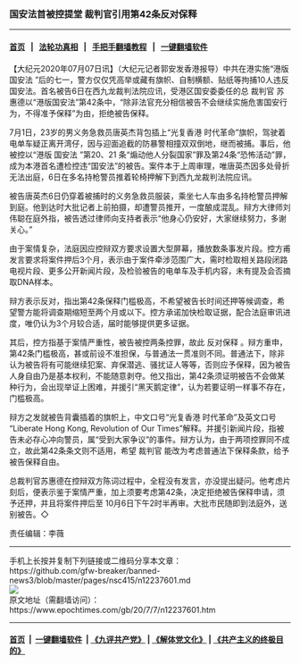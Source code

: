 ### 国安法首被控提堂 裁判官引用第42条反对保释
------------------------

#### [首页](https://github.com/gfw-breaker/banned-news3/blob/master/README.md) &nbsp;&nbsp;|&nbsp;&nbsp; [法轮功真相](https://github.com/begood0513/basic/blob/master/README.md)  &nbsp;&nbsp;|&nbsp;&nbsp; [手把手翻墙教程](https://github.com/gfw-breaker/guides/wiki)  &nbsp;&nbsp;|&nbsp;&nbsp; [一键翻墙软件](https://github.com/gfw-breaker/nogfw/blob/master/README.md)  



<div><p>
 【大纪元2020年07月07日讯】（大纪元记者郭安发香港报导）中共在港实施“港版
 <ok href="https://www.epochtimes.com/gb/tag/%E5%9B%BD%E5%AE%89%E6%B3%95.html">
  国安法
 </ok>
 ”后的七一，警方仅仅凭高举或藏有旗帜、自制横额、贴纸等拘捕10人违反国安法。首名被告6日在西九龙裁判法院应讯，受港区国安委委任的总
 <ok href="https://www.epochtimes.com/gb/tag/%E8%A3%81%E5%88%A4%E5%AE%98.html">
  裁判官
 </ok>
 苏惠德以“港版国安法”第42条中，“除非法官充分相信被告不会继续实施危害国安行为，不得准予保释”为由，拒绝被告保释。
</p>
<p>
 7月1日，23岁的男义务急救员唐英杰背包插上“光复香港 时代革命”旗帜，驾驶着电单车疑正离开湾仔，因与迎面追截的防暴警相撞双双倒地，继而被捕。事后，他被控以“港版
 <ok href="https://www.epochtimes.com/gb/tag/%E5%9B%BD%E5%AE%89%E6%B3%95.html">
  国安法
 </ok>
 ”第20、21 条“煽动他人分裂国家”罪及第24条“恐怖活动”罪，成为本港首名遭检控违“国安法”的被告。案件本于上周审理，唯唐英杰因多处骨折无法出庭，6日在多名持枪警员推着轮椅押解下到西九龙裁判法院应讯。
</p>
<p>
 被告唐英杰6日仍穿着被捕时的义务急救员服装，乘坐七人车由多名持枪警员押解到庭。他到达时大批记者上前拍摄，却遭警员推开，一度酿成混乱。辩方大律师刘伟聪在庭外指，被告透过律师向支持者表示“他身心仍安好，大家继续努力，多谢关心。”
</p>
<p>
 由于案情复杂，法庭因应控辩双方要求设置大型屏幕，播放数条事发片段。控方甫发言要求将案件押后3个月，表示由于案件牵涉范围广大，需时检取相关路段闭路电视片段、更多公开新闻片段，及检验被告的电单车及手机内容，未有提及会否摘取DNA样本。
</p>
<p>
 辩方表示反对，指出第42条保释门槛极高，不希望被告长时间还押等候调查，希望警方能将调查期缩短至两个月或以下。控方承诺加快检取证据，配合法庭审讯进度，唯仍认为3个月较合适，届时能够提供更多证据。
</p>
<p>
 其后，控方指基于案情严重性，被告被控两条控罪，故此
 <ok href="https://www.epochtimes.com/gb/tag/%E5%8F%8D%E5%AF%B9%E4%BF%9D%E9%87%8A.html">
  反对保释
 </ok>
 。辩方重申，第42条门槛极高，甚或前设不准担保，与普通法一贯准则不同。普通法下，除非认为被告将有可能继续犯案、弃保潜逃、骚扰证人等等，否则应予保释，因为被告人身自由乃是基本权利，不能随意剥夺。他又指出，第42条须证明被告不会做某种行为，会出现举证上困难，并援引“黑天鹅定律”，认为若要证明一样事不存在，门槛极高。
</p>
<p>
 辩方之发就被告背囊插着的旗帜上，中文口号“光复香港 时代革命”及英文口号 “Liberate Hong Kong, Revolution of Our Times”解释。并援引新闻片段，指被告未必存心冲向警员，属“受到大家争议”的事件。辩方认为，由于两项控罪同不成立，故此第42条条文则不适用，希望
 <ok href="https://www.epochtimes.com/gb/tag/%E8%A3%81%E5%88%A4%E5%AE%98.html">
  裁判官
 </ok>
 能改为考虑普通法下保释条款，给予被告保释自由。
</p>
<p>
 总裁判官苏惠德在控辩双方陈词过程中，全程没有发言，亦没提出疑问。他考虑片刻后，便表示鉴于案情严重，加上须要考虑第42条，决定拒绝被告保释申请，须予还押，并且将案件押后至 10月6日下午2时半再审。大批市民随即到法庭外，送别被告。◇
</p>
<p>
 责任编辑：李薇
</p>
</div>
<hr/>
手机上长按并复制下列链接或二维码分享本文章：<br/>
https://github.com/gfw-breaker/banned-news3/blob/master/pages/nsc415/n12237601.md <br/>
<a href='https://github.com/gfw-breaker/banned-news3/blob/master/pages/nsc415/n12237601.md'><img src='https://github.com/gfw-breaker/banned-news3/blob/master/pages/nsc415/n12237601.md.png'/></a> <br/>
原文地址（需翻墙访问）：https://www.epochtimes.com/gb/20/7/7/n12237601.htm


------------------------
#### [首页](https://github.com/gfw-breaker/banned-news3/blob/master/README.md) &nbsp;|&nbsp; [一键翻墙软件](https://github.com/gfw-breaker/nogfw/blob/master/README.md) &nbsp;| [《九评共产党》](https://github.com/gfw-breaker/9ping.md/blob/master/README.md#九评之一评共产党是什么) | [《解体党文化》](https://github.com/gfw-breaker/jtdwh.md/blob/master/README.md) | [《共产主义的终极目的》](https://github.com/gfw-breaker/gczydzjmd.md/blob/master/README.md)


<img src='http://gfw-breaker.win/banned-news3/pages/nsc415/n12237601.md' width='0px' height='0px'/>